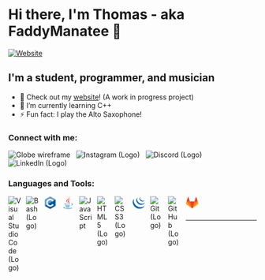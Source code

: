 # Hi there, I'm Thomas - aka FaddyManatee 👋 

[![Website](https://img.shields.io/website?label=faddy.dk&style=for-the-badge&url=https%3A%2F%2Ffaddy.dk)](https://faddy.dk)

<!-- Generic template stuff which has nothing to do with me -->
## I'm a student, programmer, and musician

- 🔭 Check out my [website][website]! (A work in progress project)
- 🌱 I’m currently learning C++ <!-- - 🥅 2022 Goals:  -->
- ⚡ Fun fact: I play the Alto Saxophone!

### Connect with me:

<picture>
  <source media="(prefers-color-scheme: dark)" srcset="images/globe-dark.svg">
  <source media="(prefers-color-scheme: light)" srcset="images/globe-light.svg">
  <!-- Link cheat? -->
  <img alt="Globe wireframe" src="https://faddy.dk">
</picture>
&nbsp;
<picture>
  <source media="(prefers-color-scheme: dark)" srcset="images/instagram-dark.svg">
  <source media="(prefers-color-scheme: light)" srcset="images/instagram-light.svg">
    <!-- Link cheat? -->
  <img alt="Instagram (Logo)" src="https://www.instagram.com/thomasmorton_/"/>
</picture>
&nbsp;
<picture>
  <source media="(prefers-color-scheme: dark)" srcset="images/discord-dark.svg">
  <source media="(prefers-color-scheme: light)" srcset="images/discord-light.svg">
  <!-- Link cheat? -->
  <img alt="Discord (Logo)" src="https://discord.com/users/376325277208543232/" width="26px"/>
</picture>
&nbsp;
<picture>
  <source media="(prefers-color-scheme: dark)" srcset="images/linkedin-dark.svg">
  <source media="(prefers-color-scheme: light)" srcset="images/linkedin-light.svg">
  <!-- Link cheat? -->
  <img alt="LinkedIn (Logo)" src="https://uk.linkedin.com/in/thomas-morton-40b72622a"/>
</picture>


### Languages and Tools:

<img align="left" alt="Visual Studio Code (Logo)" width="26px" src="https://cdn.jsdelivr.net/gh/devicons/devicon/icons/vscode/vscode-original.svg" style="padding-right:10px;"/>
<picture>
  <source media="(prefers-color-scheme: dark)" srcset="images/bash-plain-dark.svg">
  <source media="(prefers-color-scheme: light)" srcset="images/bash-plain-light.svg">
  <img alt="Bash (Logo)" width="26px" align="left" style="padding-right:10px;"/>
</picture>
<img align="left" alt="C (Logo)" width="26px" src="https://raw.githubusercontent.com/devicons/devicon/1119b9f84c0290e0f0b38982099a2bd027a48bf1/icons/c/c-original.svg" style="padding-right:10px;"/>
<img align="left" alt="Java (Logo)" width="26px" src="https://raw.githubusercontent.com/devicons/devicon/1119b9f84c0290e0f0b38982099a2bd027a48bf1/icons/java/java-original.svg" style="padding-right:10px;"/>
<img align="left" alt="JavaScript" width="26px" src="https://cdn.jsdelivr.net/gh/devicons/devicon/icons/javascript/javascript-original.svg" style="padding-right:10px;"/>
<img align="left" alt="HTML5 (Logo)" width="26px" src="https://cdn.jsdelivr.net/gh/devicons/devicon/icons/html5/html5-original.svg" style="padding-right:10px;"/>
<img align="left" alt="CSS3 (Logo)" width="26px" src="https://cdn.jsdelivr.net/gh/devicons/devicon/icons/css3/css3-original.svg" style="padding-right:10px;"/>
<img align="left" alt="jQuery (Logo)" width="26px" src="https://raw.githubusercontent.com/devicons/devicon/1119b9f84c0290e0f0b38982099a2bd027a48bf1/icons/jquery/jquery-original.svg" style="padding-right:10px;"/>
<img align="left" alt="Git (Logo)" width="26px" src="https://cdn.jsdelivr.net/gh/devicons/devicon/icons/git/git-original.svg" style="padding-right:10px;"/>
<picture>
  <source media="(prefers-color-scheme: dark)" srcset="images/github-dark.svg">
  <source media="(prefers-color-scheme: light)" srcset="images/github-light.svg">
  <img alt="GitHub (Logo)" width="26px" align="left" style="padding-right:10px;"/>
</picture>
<img align="left" alt="GitLab (Logo)" width="26px" src="https://raw.githubusercontent.com/devicons/devicon/1119b9f84c0290e0f0b38982099a2bd027a48bf1/icons/gitlab/gitlab-original.svg" style="padding-right:10px;"/>

<br/>
<br/>

---

[website]: https://faddy.dk
[instagram]: https://instagram.com/thomasmorton_
[linkedin]: https://www.linkedin.com/in/thomas-morton-40b72622a/
